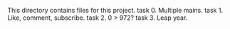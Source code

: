 This directory contains files for this project.
task 0. Multiple mains.
task 1. Like, comment, subscribe.
task 2. 0 > 972?
task 3. Leap year.
